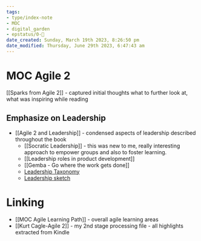 ```yaml
---
tags:
- type/index-note
- MOC
- digital_garden
- epstatus/0-🌰
date_created: Sunday, March 19th 2023, 8:26:50 pm
date_modified: Thursday, June 29th 2023, 6:47:43 am
---
```

# MOC Agile 2
[[Sparks from Agile 2]] - captured initial thoughts what to further look at, what was inspiring while reading

## Emphasize on Leadership
+ [[Agile 2 and Leadership]] - condensed aspects of leadership described throughout the book
	+ [[Socratic Leadership]] - this was new to me, really interesting approach to empower groups and also to foster learning. 
	+ [[Leadership roles in product development]]
	+ [[Gemba - Go where the work gets done]]
	+ [Leadership Taxonomy](https://agile2.net/more-resources/a-leadership-taxonomy/)
	+ [Leadership sketch](https://agile2.net/more-resources/a-leadership-sketch/)

# Linking
+ [[MOC Agile Learning Path]] - overall agile learning areas
+ [[Kurt Cagle-Agile 2]] - my 2nd stage processing file - all highlights extracted from Kindle